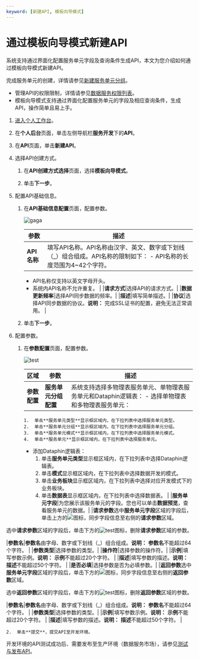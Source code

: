 ```yaml
---
keyword: [新建API, 模板向导模式]
---
```


# 通过模板向导模式新建API

系统支持通过界面化配置服务单元字段及查询条件生成API，本文为您介绍如何通过模板向导模式新建API。

完成服务单元的创建，详情请参见[新建服务单元分组](/cn.zh-CN/数据服务/开发API/新建分组.md)。

-   管理API的权限限制，详情请参见[数据服务权限列表](/cn.zh-CN/权限管理/数据服务权限列表.md)。
-   模板向导模式支持通过界面化配置服务单元的字段及相应查询条件，生成API，操作简单且易上手。

1.  [进入个人工作台](/cn.zh-CN/数据服务/进入数据服务.md)。

2.  在**个人后台**页面，单击左侧导航栏**服务开发**下的**API**。

3.  在**API**页面，单击**新建API**。

4.  选择API创建方式。

    1.  在**API创建方式选择**页面，选择**模板向导模式**。

    2.  单击**下一步**。

5.  配置API基础信息。

    1.  在**API基础信息配置**页面，配置参数。

        ![gaga](https://static-aliyun-doc.oss-accelerate.aliyuncs.com/assets/img/zh-CN/6811987951/p84949.png)

        |参数|描述|
        |--|--|
        |**API名称**|填写API名称。API名称由汉字、英文、数字或下划线（\_）组合组成。API名称的限制如下：        -   API名称的长度范围为4~42个字符。
        -   API名称仅支持以英文字母开头。
        -   系统内API名称不允许重复。 |
        |**请求方式**|选择API的请求方式。|
        |**数据更新频率**|选择API同步数据的频率。|
        |**描述**|填写简单描述。|
        |**协议**|选择API同步数据的协议。**说明：** 完成SSL证书的配置，避免无法正常调用。 |

    2.  单击**下一步**。

6.  配置参数。

    1.  在**参数配置**页面，配置参数。

        ![test](https://static-aliyun-doc.oss-accelerate.aliyuncs.com/assets/img/zh-CN/4088496951/p139698.png)

        |区域|参数|描述|
        |--|--|--|
        |**参数配置**|**服务单元分组配置**|系统支持选择多物理表服务单元、单物理表服务单元和Dataphin逻辑表：        -   选择单物理表和多物理表服务单元：
            1.  单击**服务单元类型**显示框区域内，在下拉列表中选择服务单元类型。
            2.  单击**服务单元分组**显示框区域内，在下拉列表中选择服务单元分组。
            3.  单击**服务单元模式**显示框区域内，在下拉列表中选择服务单元模式。
            4.  单击**服务单元**显示框区域内，在下拉列表中选择服务单元。
        -   添加Dataphin逻辑表：
            1.  单击**服务单元类型**显示框区域内，在下拉列表中选择Dataphin逻辑表。
            2.  单击**模式**显示框区域内，在下拉列表中选择数据开发的模式。
            3.  单击**业务板块**显示框区域内，在下拉列表中选择对应开发模式下的业务板块。
            4.  单击**数据表**显示框区域内，在下拉列表中选择数据表。 |
        |**服务单元字段**|为您展示该服务单元的字段。您也可以单击**数据预览**，查看服务单元的数据。|
        |**请求参数**选中**服务单元字段**区域的字段后，单击上方的![](https://static-aliyun-doc.oss-accelerate.aliyuncs.com/assets/img/zh-CN/5811987951/p68171.png)图标，同步字段信息至右侧的**请求参数**区域。

选中**请求参数**区域的字段后，单击下方的![test](https://static-aliyun-doc.oss-accelerate.aliyuncs.com/assets/img/zh-CN/4088496951/p139696.png)图标，删除**请求参数**区域的参数。

|**参数名**|**参数名**由字母、数字或下划线（\_）组合组成。**说明：** **参数名**不能超过64个字符。 |
        |**参数类型**|选择参数的类型。|
        |**操作符**|选择参数的操作符。|
        |**示例**|填写参数示例。**说明：** **示例**不能超过20个字符。 |
        |**描述**|填写参数的描述。**说明：** **描述**不能超过50个字符。 |
        |**是否必填**|选择参数是否为必填参数。|
        |**返回参数**选中**服务单元字段**区域的字段后，单击下方的![](https://static-aliyun-doc.oss-accelerate.aliyuncs.com/assets/img/zh-CN/5811987951/p68171.png)图标，同步字段信息至右侧的**返回参数**区域。

选中**返回参数**区域的字段后，单击下方的![test](https://static-aliyun-doc.oss-accelerate.aliyuncs.com/assets/img/zh-CN/4088496951/p139696.png)图标，删除**返回参数**区域的参数。

|**参数名**|**参数名**由字母、数字或下划线（\_）组合组成。**说明：** **参数名**不能超过64个字符。 |
        |**参数类型**|选择参数的类型。|
        |**示例**|填写参数示例。**说明：** **示例**不能超过20个字符。 |
        |**描述**|填写参数的描述。**说明：** **描述**不能超过50个字符。 |

    2.  单击**提交**，提交API至开发环境。


开发环境的API测试成功后、需要发布至生产环境（数据服务市场），请参见[测试与发布API](/cn.zh-CN/数据服务/开发API/测试与发布API.md)。

